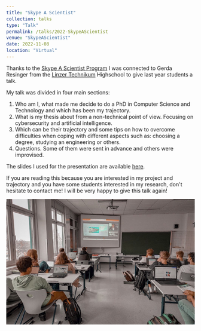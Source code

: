 ```yaml
---
title: "Skype A Scientist"
collection: talks
type: "Talk"
permalink: /talks/2022-SkypeAScientist
venue: "SkypeAScientist"
date: 2022-11-08
location: "Virtual"
---
```


Thanks to the [Skype A Scientist Program](https://www.skypeascientist.com) I was connected to Gerda Resinger from the [Linzer Technikum](https://www.litec.ac.at/) Highschool to give last year students a talk.

My talk was divided in four main sections:
1. Who am I, what made me decide to do a PhD in Computer Science and Technology and which has been my trajectory.
2. What is my thesis about from a non-technical point of view. Focusing on cybersecurity and artificial intelligence. 
3. Which can be their trajectory and some tips on how to overcome difficulties when coping with different aspects such as: choosing a degree, studying an engineering or others.
4. Questions. Some of them were sent in advance and others were improvised.

The slides I used for the presentation are available [here](https://cfusterbarcelo.github.io/files/SkypeAScientist-08-11.pdf).

If you are reading this because you are interested in my project and trajectory and you have some students interested in my research, don't hesitate to contact me! I will be very happy to give this talk again!

![alt text](../images/SkypeAScientist-Nov-2022.jpeg)

